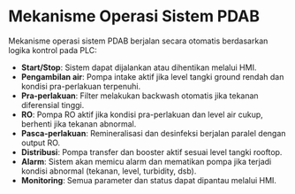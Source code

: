# Mekanisme Operasi Sistem PDAB

Mekanisme operasi sistem PDAB berjalan secara otomatis berdasarkan logika kontrol pada PLC:
- **Start/Stop**: Sistem dapat dijalankan atau dihentikan melalui HMI.
- **Pengambilan air**: Pompa intake aktif jika level tangki ground rendah dan kondisi pra-perlakuan terpenuhi.
- **Pra-perlakuan**: Filter melakukan backwash otomatis jika tekanan diferensial tinggi.
- **RO**: Pompa RO aktif jika kondisi pra-perlakuan dan level air cukup, berhenti jika tekanan abnormal.
- **Pasca-perlakuan**: Remineralisasi dan desinfeksi berjalan paralel dengan output RO.
- **Distribusi**: Pompa transfer dan booster aktif sesuai level tangki rooftop.
- **Alarm**: Sistem akan memicu alarm dan mematikan pompa jika terjadi kondisi abnormal (tekanan, level, turbidity, dsb).
- **Monitoring**: Semua parameter dan status dapat dipantau melalui HMI.
